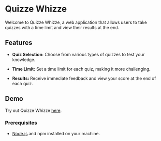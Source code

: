 # Quizze Whizze

Welcome to Quizze Whizze, a web application that allows users to take quizzes with a time limit and view their results at the end.

## Features

- **Quiz Selection:** Choose from various types of quizzes to test your knowledge.

- **Time Limit:** Set a time limit for each quiz, making it more challenging.

- **Results:** Receive immediate feedback and view your score at the end of each quiz.

## Demo

Try out Quizze Whizze [here](https://quizzewhizze.netlify.app/).

### Prerequisites

- [Node.js](https://nodejs.org/) and npm installed on your machine.
